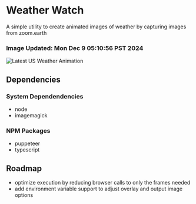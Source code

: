 # Weather Watch

A simple utility to create animated images of weather by capturing images from zoom.earth

### Image Updated: Mon Dec  9 05:10:56 PST 2024

![Latest US Weather Animation](animations/2024-12-09.webp)

## Dependencies
### System Dependendencies
* node
* imagemagick
### NPM Packages
* puppeteer
* typescript

## Roadmap
* optimize execution by reducing browser calls to only the frames needed
* add environment variable support to adjust overlay and output image options
